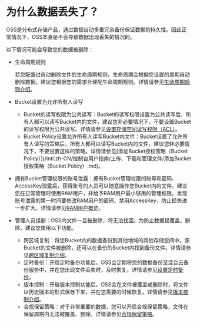 # 为什么数据丢失了？

OSS是分布式存储产品，通过数据自动多重冗余备份保证数据的持久性。因此正常情况下，OSS本身是不会导致数据出现丢失的情况的。

以下情况可能会导致您的数据被删除：

-   生命周期规则

    若您配置过自动删除文件的生命周期规则，生命周期会根据您设置的周期自动删除数据。建议您根据您的需求合理配生命周期规则。详情请参见[生命周期规则介绍](/intl.zh-CN/开发指南/对象/文件（Object）/文件生命周期/生命周期规则介绍.md)。

-   Bucket设置为允许所有人读写
    -   Bucket的读写权限为公共读写：Bucket的读写权限设置为公共读写后，所有人都可以读写Bucket内的文件，建议您非必要情况下，不要设置Bucket的读写权限为公共读写。详情请参见[设置存储空间读写权限（ACL）](/intl.zh-CN/开发指南/存储空间（Bucket）/设置存储空间读写权限（ACL）.md)。
    -   Bucket Policy设置允许所有人读写Bucket内文件：Bucket设置了允许所有人读写的策略后，所有人都可以读写Bucket内的文件，建议您非必要情况下，不要设置这样的策略。详情请参见[添加Bucket授权策略（Bucket Policy）](/intl.zh-CN/控制台用户指南/上传、下载和管理文件/添加Bucket授权策略（Bucket Policy）.md)。
-   拥有Bucket管理权限的账号泄露：拥有Bucket管理权限的账号和密码、AccessKey泄露后，获得账号的人员可以随意操作您Bucket内的文件。建议您在日常管理时使用RAM用户，并给予RAM用户最小够用的管理权限。发现账号泄露的第一时间要修改RAM用户的密码，禁用AccessKey，防止损失进一步扩大。详情请参见[RAM用户概览](/intl.zh-CN/用户管理/RAM用户概览.md)。
-   管理人员误删：OSS内文件一旦被删除，将无法找回。为防止数据误覆盖、删除，建议您使用以下功能。
    -   跨区域复制：将您Bucket内的数据备份到其他地域的其他存储空间中，源Bucket的文件被删除，还可以在备份的Bucket内找到备份文件。详情请参见[跨区域复制介绍](/intl.zh-CN/开发指南/数据安全/数据容灾/跨区域复制介绍.md)。
    -   定时备份：开启定时备份功能后，OSS会定期将您的数据备份至混合云备份服务中，并在您出现文件丢失时，及时恢复。详情请参见[设置定时备份](/intl.zh-CN/控制台用户指南/上传、下载和管理文件/设置定时备份.md)。
    -   版本控制：开启版本控制功能后，OSS会在文件被覆盖或删除时，将文件以历史版本的形式保存下来，并在您需要的时候恢复。详情请参见[版本控制介绍](/intl.zh-CN/开发指南/数据安全/版本控制/版本控制介绍.md)。
    -   合规保留策略：对于非常重要的数据，您可以开启合规保留策略，文件在保留周期内无法被覆盖、删除。详情请参见[合规保留策略](/intl.zh-CN/开发指南/数据安全/合规保留策略.md)。

